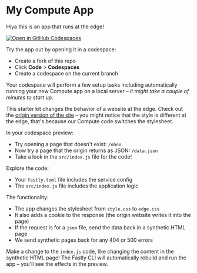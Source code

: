 # My Compute App

Hiya this is an app that runs at the edge!

[![Open in GitHub Codespaces](https://github.com/codespaces/badge.svg)](https://codespaces.new/SueSmith/my-compute-app)

Try the app out by opening it in a codespace: 

* Create a fork of this repo
* Click **Code** > **Codespaces**
* Create a codespace on the current branch

Your codespace will perform a few setup tasks including automatically running your new Compute app on a local server – _it might take a couple of minutes to start up._

This starter kit changes the behavior of a website at the edge. Check out the <a href="https://suesmith.github.io/" target="_blank">origin version of the site</a> – you might notice that the style is different at the edge, that's because our Compute code switches the stylesheet.

In your codespace preview:

* Try opening a page that doesn't exist: `/ohno`
* Now try a page that the origin returns as JSON: `/data.json`
* Take a look in the `src/index.js` file for the code!

Explore the code:

* Your `fastly.toml` file includes the service config
* The `src/index.js` file includes the application logic

The functionality:

* The app changes the stylesheet from `style.css` to `edge.css`
* It also adds a cookie to the response (the origin website writes it into the page)
* If the request is for a `json` file, send the data back in a synthetic HTML page
* We send synthetic pages back for any 404 or 500 errors

Make a change to the `index.js` code, like changing the content in the synthetic HTML page! The Fastly CLI will automatically rebuild and run the app – you'll see the effects in the preview.
